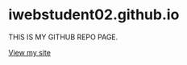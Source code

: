 # iwebstudent02.github.io
THIS IS MY GITHUB REPO PAGE.

[View my site](https://iwebstudent02.github.io/
)